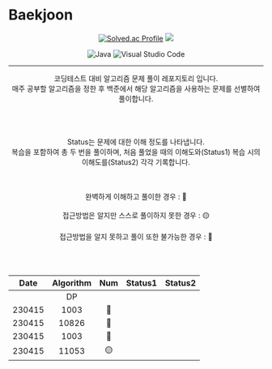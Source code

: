 # Baekjoon






 
<div align="center">


[![Solved.ac Profile](http://mazassumnida.wtf/api/v2/generate_badge?boj=dmsrud1501222)](https://solved.ac/dmsrud1501222/) <img src="http://mazandi.herokuapp.com/api?handle=dmsrud1501222&theme=dark"/>

![Java](https://img.shields.io/badge/Java-007396.svg?&style=for-the-badge&logo=Java&logoColor=white)
![Visual Studio Code](https://img.shields.io/badge/Visual%20Studio%20Code-007ACC.svg?&style=for-the-badge&logo=Visual%20Studio%20Code&logoColor=white)


<hr>

코딩테스트 대비 알고리즘 문제 풀이 레포지토리 입니다.
 <br>
매주 공부할 알고리즘을 정한 후 백준에서 해당 알고리즘을 사용하는 문제를 선별하여 풀이합니다.
<br>
<br>
<br>
<br>

Status는 문제에 대한 이해 정도를 나타냅니다.
 <br>
 복습을 포함하여 총 두 번을 풀이하며, 처음 풀었을 때의 이해도와(Status1) 복습 시의 이해도를(Status2) 각각 기록합니다.

 <br>
 <br>
완벽하게 이해하고 풀이한 경우 : 🔵
 <br>
 <br>
접근방법은 알지만 스스로 풀이하지 못한 경우 : 🟡
 <br>
 <br>
접근방법을 알지 못하고 풀이 또한 불가능한 경우 : 🔴

 <br>
 <br>
 <br> 
 <br>


 
 |Date|Algorithm|Num|Status1|Status2|
 |:-----:|:-----:|:-----:|:-----:|:-----:|
 | |DP|||
 |230415|1003|🔵||
 |230415|10826|🔵||
 |230415|1003|🔵||
 |230415|11053|🟡||

<br>
 

